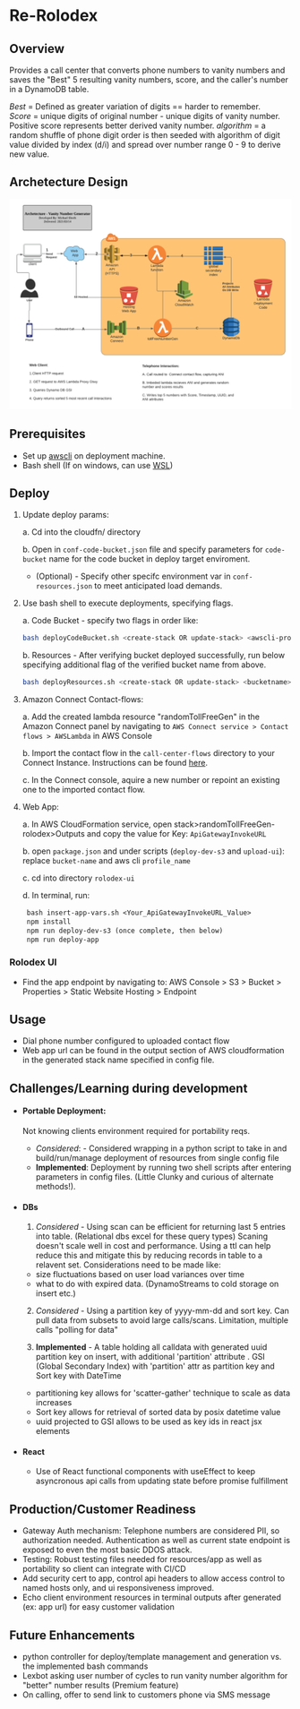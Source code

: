 # Re-Rolodex

## Overview

Provides a call center that converts phone numbers to vanity numbers and saves the "Best" 5
resulting vanity numbers, score, and the caller's number in a DynamoDB table.

_Best_ = Defined as greater variation of digits == harder to remember.  
 _Score_ = unique digits of original number - unique digits of vanity number. Positive score represents better derived vanity number.
_algorithm_ = a random shuffle of phone digit order is then seeded with algorithm of digit value divided by index (d/i) and spread over number range 0 - 9 to derive new value.

## Archetecture Design
![alt text](Architecture_Design.png "Re-rolodex")

## Prerequisites

- Set up [awscli](https://docs.aws.amazon.com/cli/latest/userguide/cli-chap-install.html) on deployment machine.
- Bash shell (If on windows, can use [WSL](https://docs.microsoft.com/en-us/windows/wsl/install-win10))

## Deploy 

1. Update deploy params:
  
      a. Cd into the cloudfn/ directory

      b. Open in `conf-code-bucket.json` file and specify parameters for `code-bucket` name for the code bucket in deploy target enviroment.

      - (Optional) - Specify other specifc environment var in `conf-resources.json` to meet anticipated load demands. 

2. Use bash shell to execute deployments, specifying flags.
    
    a. Code Bucket -  specify two flags in order like:
      ```bash 
      bash deployCodeBucket.sh <create-stack OR update-stack> <awscli-profile-name>
      ```
    
    b.  Resources - After verifying bucket deployed successfully, run below specifying additional flag of the verified bucket name from above.
      ```bash
      bash deployResources.sh <create-stack OR update-stack> <bucketname> <awscli-profile-name> 
      ```

3. Amazon Connect Contact-flows:

   a. Add the created lambda resource "randomTollFreeGen" in the Amazon Connect panel by navigating to `AWS Connect service > Contact flows > AWSLambda` in AWS Console
   
   b. Import the contact flow in the `call-center-flows` directory to your Connect Instance.
   Instructions can be found [here](https://docs.aws.amazon.com/connect/latest/adminguide/contact-flow-import-export.html).

   c. In the Connect console, aquire a new number or repoint an existing one to the imported contact flow. 


4. Web App:

    a. In AWS CloudFormation service, open stack>randomTollFreeGen-rolodex>Outputs and copy the value for Key: `ApiGatewayInvokeURL`

    b. open `package.json` and under scripts (`deploy-dev-s3` and `upload-ui`): replace `bucket-name` and aws cli `profile_name`

    c. cd into directory `rolodex-ui`

    d. In terminal, run:
    ```terminal
     bash insert-app-vars.sh <Your_ApiGatewayInvokeURL_Value>
     npm install
     npm run deploy-dev-s3 (once complete, then below)
     npm run deploy-app
     ```

### Rolodex UI

- Find the app endpoint by navigating to: AWS Console > S3 > Bucket > Properties > Static Website Hosting > Endpoint

## Usage

- Dial phone number configured to uploaded contact flow
- Web app url can be found in the output section of AWS cloudformation in the generated stack name specified in config file.
## Challenges/Learning during development
- #### Portable Deployment:

  Not knowing clients environment required for portability reqs.

  - _Considered_: - Considered wrapping in a python script to take in and build/run/manage deployment of resources from single config file
  - **Implemented**: Deployment by running two shell scripts after entering parameters in config files. (Little Clunky and curious of alternate methods!).

- #### DBs

  1. _Considered_ - Using scan can be efficient for returning last 5 entries into table. (Relational dbs excel for these query types) Scaning doesn't scale well in cost and performance. Using a ttl can help reduce this and mitigate this by reducing records in table to a relavent set. Considerations need to be made like:

  - size fluctuations based on user load variances over time
  - what to do with expired data. (DynamoStreams to cold storage on insert etc.)

  2. _Considered_ - Using a partition key of yyyy-mm-dd and sort key. Can pull data from subsets to avoid large calls/scans. Limitation, multiple calls "polling for data"

  3. **Implemented** - A table holding all calldata with generated uuid partition key on insert, with additional 'partition' attribute . GSI (Global Secondary Index) with 'partition' attr as partition key and Sort key with DateTime

  - partitioning key allows for 'scatter-gather' technique to scale as data increases
  - Sort key allows for retrieval of sorted data by posix datetime value
  - uuid projected to GSI allows to be used as key ids in react jsx elements

- #### React

  - Use of React functional components with useEffect to keep asyncronous api calls from updating state before promise fulfillment

## Production/Customer Readiness

- Gateway Auth mechanism: Telephone numbers are considered PII, so authorization needed. Authentication as well as current state endpoint is exposed to even the most basic DDOS attack.
- Testing: Robust testing files needed for resources/app as well as portability so client can integrate with CI/CD
- Add security cert to app, control api headers to allow access control to named hosts only, and ui responsiveness improved.
- Echo client environment resources in terminal outputs after generated (ex: app url) for easy customer validation

## Future Enhancements

- python controller for deploy/template management and generation vs. the implemented bash commands
- Lexbot asking user number of cycles to run vanity number algorithm for "better" number results (Premium feature)
- On calling, offer to send link to customers phone via SMS message 